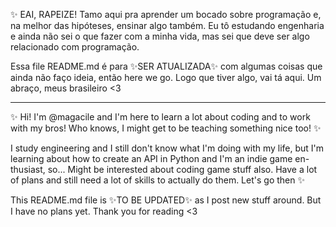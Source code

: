 ✨ EAI, RAPEIZE! Tamo aqui pra aprender um bocado sobre programação e, na melhor
das hipóteses, ensinar algo também. Eu tô estudando engenharia e ainda não sei
o que fazer com a minha vida, mas sei que deve ser algo relacionado com programação.

Essa file README.md é para ✨SER ATUALIZADA✨ com algumas coisas que ainda
não faço ideia, então here we go. Logo que tiver algo, vai tá aqui. Um abraço,
meus brasileiro <3

-----------------------------------------------------------------------------

✨ Hi! I'm @magacile and I'm here to learn a lot about coding and to work
with my bros! Who knows, I might get to be teaching something nice too! ✨

I study engineering and I still don't know what I'm doing with my life, but
I'm learning about how to create an API in Python and I'm an indie game en-
thusiast, so... Might be interested about coding game stuff also. Have a lot
of plans and still need a lot of skills to actually do them. Let's go then ✨

This README.md file is ✨TO BE UPDATED✨ as I post new stuff around. But I
have no plans yet. Thank you for reading <3


